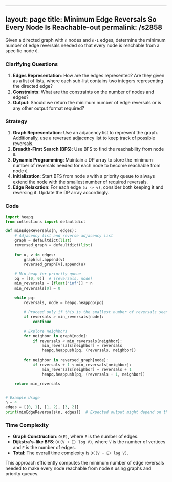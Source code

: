 
---
layout: page
title:  Minimum Edge Reversals So Every Node Is Reachable-out
permalink: /s2858
---

Given a directed graph with `n` nodes and `n-1` edges, determine the minimum number of edge reversals needed so that every node is reachable from a specific node `0`.

### Clarifying Questions

1. **Edges Representation**: How are the edges represented? Are they given as a list of lists, where each sub-list contains two integers representing the directed edge?
2. **Constraints**: What are the constraints on the number of nodes and edges?
3. **Output**: Should we return the minimum number of edge reversals or is any other output format required?

### Strategy

1. **Graph Representation**: Use an adjacency list to represent the graph. Additionally, use a reversed adjacency list to keep track of possible reversals.
2. **Breadth-First Search (BFS)**: Use BFS to find the reachability from node `0`.
3. **Dynamic Programming**: Maintain a DP array to store the minimum number of reversals needed for each node to become reachable from node `0`.
4. **Initialization**: Start BFS from node `0` with a priority queue to always extend the node with the smallest number of required reversals.
5. **Edge Relaxation**: For each edge `(u -> v)`, consider both keeping it and reversing it. Update the DP array accordingly.

### Code

```python
import heapq
from collections import defaultdict

def minEdgeReversals(n, edges):
    # Adjacency list and reverse adjacency list
    graph = defaultdict(list)
    reversed_graph = defaultdict(list)
    
    for u, v in edges:
        graph[u].append(v)
        reversed_graph[v].append(u)
    
    # Min-heap for priority queue
    pq = [(0, 0)]  # (reversals, node)
    min_reversals = [float('inf')] * n
    min_reversals[0] = 0
    
    while pq:
        reversals, node = heapq.heappop(pq)
        
        # Proceed only if this is the smallest number of reversals seen so far
        if reversals > min_reversals[node]:
            continue
        
        # Explore neighbors
        for neighbor in graph[node]:
            if reversals < min_reversals[neighbor]:
                min_reversals[neighbor] = reversals
                heapq.heappush(pq, (reversals, neighbor))
        
        for neighbor in reversed_graph[node]:
            if reversals + 1 < min_reversals[neighbor]:
                min_reversals[neighbor] = reversals + 1
                heapq.heappush(pq, (reversals + 1, neighbor))
    
    return min_reversals


# Example Usage
n = 4
edges = [[0, 1], [1, 2], [3, 2]]
print(minEdgeReversals(n, edges))  # Expected output might depend on the input graph
```

### Time Complexity

- **Graph Construction**: `O(E)`, where `E` is the number of edges.
- **Dijkstra's-like BFS**: `O((V + E) log V)`, where `V` is the number of vertices and `E` is the number of edges.
- **Total**: The overall time complexity is `O((V + E) log V)`.

This approach efficiently computes the minimum number of edge reversals needed to make every node reachable from node `0` using graphs and priority queues.
